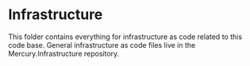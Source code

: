 # Infrastructure
This folder contains everything for infrastructure as code related to this code base. General infrastructure as code files live in the Mercury.Infrastructure repository.
